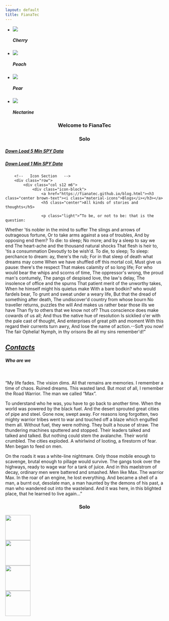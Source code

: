 ```yaml
---
layout: default
title: FianaTec
---
```

<div class="slider">
	<ul class="slides">
		<li>
			<img src="/assets/images/Cherry.jpg">
			<div class="caption center-align">
				<h5>Cherry</h5>
			</div>
		</li>
		<li>
			<img src="/assets/images/Peach.jpg">
			<div class="caption left-align">
				<h5>Peach</h5>			
			</div>
		</li>
		<li>
			<img src="/assets/images/Pear.jpg">
			<div class="caption left-align">
				<h5>Pear</h5>			
			</div>
		</li>
		<li>
			<img src="/assets/images/Nectrine.jpg">
			<div class="caption left-align">
				<h5>Nectarine</h5>			
			</div>
		</li>
	</ul>
</div>

<div align="center">
<h3> Welcome to FianaTec</h3>
</div>

<div class="container">
	<div class="col s12" style="text-align: center">
		<h3>Solo</h3>
	</div>
	<div class="row">
		<div class="col s12 m6">
			<a href="https://fianatec.github.io/trading_data.html"><h5 class="center">Down Load 5 Min SPY Data</h5></a>				
		</div>
		<div class="col s5 offset-s2">
			<a href="https://fianatec.github.io/trading_data.html"><h5 class="center">Down Load 1 Min SPY Data</h5></a>				
		</div>
	</div>
</div>

<div class="container">
	<div class="section">

		<!--   Icon Section   -->
		<div class="row">
			<div class="col s12 m6">
				<div class="icon-block">
					<a href="https://fianatec.github.io/blog.html"><h3 class="center brown-text"><i class="material-icons">Blogs</i></h3></a>
					<h5 class="center">All kinds of stories and thoughts</h5>

					<p class="light">“To be, or not to be: that is the question:
Whether 'tis nobler in the mind to suffer
The slings and arrows of outrageous fortune,
Or to take arms against a sea of troubles,
And by opposing end them? To die: to sleep;
No more; and by a sleep to say we end
The heart-ache and the thousand natural shocks
That flesh is heir to, 'tis a consummation
Devoutly to be wish'd. To die, to sleep;
To sleep: perchance to dream: ay, there's the rub;
For in that sleep of death what dreams may come
When we have shuffled off this mortal coil,
Must give us pause: there's the respect
That makes calamity of so long life;
For who would bear the whips and scorns of time,
The oppressor's wrong, the proud man's contumely,
The pangs of despised love, the law's delay,
The insolence of office and the spurns
That patient merit of the unworthy takes,
When he himself might his quietus make
With a bare bodkin? who would fardels bear,
To grunt and sweat under a weary life,
But that the dread of something after death,
The undiscover'd country from whose bourn
No traveller returns, puzzles the will
And makes us rather bear those ills we have
Than fly to others that we know not of?
Thus conscience does make cowards of us all;
And thus the native hue of resolution
Is sicklied o'er with the pale cast of thought,
And enterprises of great pith and moment
With this regard their currents turn awry,
And lose the name of action.--Soft you now!
The fair Ophelia! Nymph, in thy orisons
Be all my sins remember'd!”</p>
				</div>
			</div>
			<div class="col s12 m6">
				<div class="icon-block">
					<a href="https://fianatec.github.io/about.html"><h2 class="center brown-text"><i class="material-icons">Contacts</i></h2></a>
					<h5 class="center">Who are we</h5>					
					<p  class="light">
						“My life fades. The vision dims. All that remains are memories. I remember a time of chaos. Ruined dreams. This wasted land. But most of all, I remember the Road Warrior. The man we called “Max”.

To understand who he was, you have to go back to another time. When the world was powered by the black fuel. And the desert sprouted great cities of pipe and steel. Gone now, swept away. For reasons long forgotten, two mighty warrior tribes went to war and touched off a blaze which engulfed them all. Without fuel, they were nothing. They built a house of straw. The thundering machines sputtered and stopped. Their leaders talked and talked and talked. But nothing could stem the avalanche. Their world crumbled. The cities exploded. A whirlwind of looting, a firestorm of fear. Men began to feed on men.

On the roads it was a white-line nightmare. Only those mobile enough to scavenge, brutal enough to pillage would survive. The gangs took over the highways, ready to wage war for a tank of juice. And in this maelstrom of decay, ordinary men were battered and smashed. Men like Max. The warrior Max. In the roar of an engine, he lost everything. And became a shell of a man, a burnt out, desolate man, a man haunted by the demons of his past, a man who wandered out into the wasteland. And it was here, in this blighted place, that he learned to live again...”
					</p>
				</div>
			</div>
		</div>
	</div>
</div>

<div class="container">
	<div class="col s12" style="text-align: center">
		<h3>Solo</h3>
	</div>
	<div class="row">
		<div class="col s5">
			<img class="logo img-responsive" src="/assets/images/C1.jpg" width="80" height="80"/>
		</div>
		<div class="col s5 offset-s2">
			<img class="logo img-responsive" src="/assets/images/P1.jpg"  width="80" height="80"/>					
		</div>
	</div>
	<div class="row">
		<div class="col s5"><img class="logo img-responsive" src="/assets/images/N1.jpg"  width="80" height="80"/></div>
		<div class="col s5 offset-s2">
			<img class="logo img-responsive" src="/assets/images/PE1.jpg"  width="80" height="80"/>
		</div>
</div>